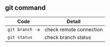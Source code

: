 ## git command

| Code | Detail |
| ----- | ------ |
| `git branch -a` | check remote connection |
| `git status` | check branch status |
